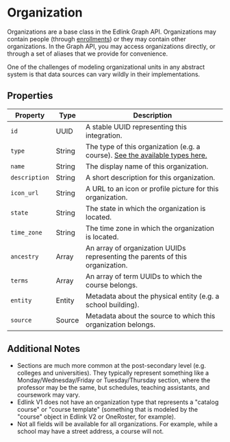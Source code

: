 # Organization

Organizations are a base class in the Edlink Graph API. Organizations may contain people (through [enrollments](/docs/graph/enrollments)) or they may contain other organizations. In the Graph API, you may access organizations directly, or through a set of aliases that we provide for convenience.

One of the challenges of modeling organizational units in any abstract system is that data sources can vary wildly in their implementations.

## Properties

| Property | Type | Description |
|---|---|---|
| `id` | UUID | A stable UUID representing this integration. |
| `type` | String | The type of this organization (e.g. a course). [See the available types here.](enums/organization-type) |
| `name` | String | The display name of this organization. |
| `description` | String | A short description for this organization. |
| `icon_url` | String | A URL to an icon or profile picture for this organization. |
| `state` | String | The state in which the organization is located. |
| `time_zone` | String | The time zone in which the organization is located. |
| `ancestry` | Array | An array of organization UUIDs representing the parents of this organization. |
| `terms` | Array | An array of term UUIDs to which the course belongs. |
| `entity` | Entity | Metadata about the physical entity (e.g. a school building). |
| `source` | Source | Metadata about the source to which this organization belongs. |

## Additional Notes

* Sections are much more common at the post-secondary level (e.g. colleges and universities). They typically represent something like a Monday/Wednesday/Friday or Tuesday/Thursday section, where the professor may be the same, but schedules, teaching assistants, and coursework may vary.
* Edlink V1 does not have an organization type that represents a "catalog course" or "course template" (something that is modeled by the "course" object in Edlink V2 or OneRoster, for example).
* Not all fields will be available for all organizations. For example, while a school may have a street address, a course will not.
